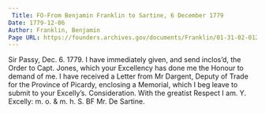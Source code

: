 ```yaml
---
 Title: FO-From Benjamin Franklin to Sartine, 6 December 1779
Date: 1779-12-06
Author: Franklin, Benjamin
Page URL: https://founders.archives.gov/documents/Franklin/01-31-02-0129
---
```


Sir
Passy, Dec. 6. 1779.
I have immediately given, and send inclos’d, the Order to Capt. Jones, which your Excellency has done me the Honour to demand of me.
I have received a Letter from Mr Dargent, Deputy of Trade for the Province of Picardy, enclosing a Memorial, which I beg leave to submit to your Excelly’s. Consideration.
With the greatist Respect I am. Y. Excelly: m. o. & m. h. S.
BF
Mr. De Sartine.

